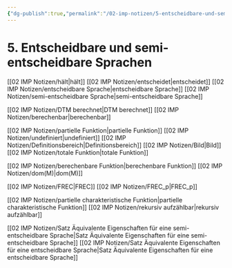 ```yaml
---
{"dg-publish":true,"permalink":"/02-imp-notizen/5-entscheidbare-und-semi-entscheidbare-sprachen/"}
---
```


# 5. Entscheidbare und semi-entscheidbare Sprachen
[[02 IMP Notizen/hält|hält]]
[[02 IMP Notizen/entscheidet|entscheidet]]
[[02 IMP Notizen/entscheidbare Sprache|entscheidbare Sprache]]
[[02 IMP Notizen/semi-entscheidbare Sprache|semi-entscheidbare Sprache]]

[[02 IMP Notizen/DTM berechnet|DTM berechnet]]
[[02 IMP Notizen/berechenbar|berechenbar]]

[[02 IMP Notizen/partielle Funktion|partielle Funktion]]
[[02 IMP Notizen/undefiniert|undefiniert]]
[[02 IMP Notizen/Definitionsbereich|Definitionsbereich]]
[[02 IMP Notizen/Bild|Bild]]
[[02 IMP Notizen/totale Funktion|totale Funktion]]

[[02 IMP Notizen/berechenbare Funktion|berechenbare Funktion]]
[[02 IMP Notizen/dom(M)|dom(M)]]

[[02 IMP Notizen/FREC|FREC]]
[[02 IMP Notizen/FREC_p|FREC_p]]

[[02 IMP Notizen/partielle charakteristische Funktion|partielle charakteristische Funktion]]
[[02 IMP Notizen/rekursiv aufzählbar|rekursiv aufzählbar]]

[[02 IMP Notizen/Satz Äquivalente Eigenschaften für eine semi-entscheidbare Sprache|Satz Äquivalente Eigenschaften für eine semi-entscheidbare Sprache]]
[[02 IMP Notizen/Satz Äquivalente Eigenschaften für eine entscheidbare Sprache|Satz Äquivalente Eigenschaften für eine entscheidbare Sprache]]
